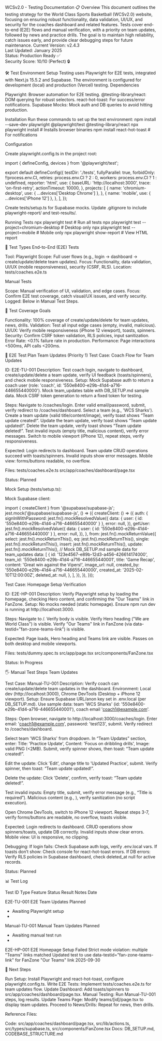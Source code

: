 WCSv2.0 - Testing Documentation
📋 Overview
This document outlines the testing strategy for the World Class Sports Basketball (WCSv2.0) website, focusing on ensuring robust functionality, data validation, UI/UX, and security for the coaches dashboard and related features. Tests cover end-to-end (E2E) flows and manual verification, with a priority on team updates, followed by news and practice drills. The goal is to maintain high reliability, catch issues early, and provide clear debugging steps for future maintenance.
Current Version: v2.4.3  
Last Updated: January 2025  
Status: Production Ready ✅  
Security Score: 10/10 (Perfect) 🔒

🛠️ Test Environment
Setup
Testing uses Playwright for E2E tests, integrated with Next.js 15.5.2 and Supabase. The environment is configured for development (local) and production (Vercel) testing.
Dependencies

Playwright: Browser automation for E2E testing.
@testing-library/react: DOM querying for robust selectors.
react-hot-toast: For success/error notifications.
Supabase Mocks: Mock auth and DB queries to avoid hitting production.

Installation
Run these commands to set up the test environment:
npm install --save-dev playwright @playwright/test @testing-library/react
npx playwright install # Installs browser binaries
npm install react-hot-toast # For notifications

Configuration

Create playwright.config.ts in the project root:

import { defineConfig, devices } from '@playwright/test';

export default defineConfig({
testDir: './tests',
fullyParallel: true,
forbidOnly: !!process.env.CI,
retries: process.env.CI ? 2 : 0,
workers: process.env.CI ? 1 : undefined,
reporter: 'html',
use: {
baseURL: 'http://localhost:3000',
trace: 'on-first-retry',
actionTimeout: 10000,
},
projects: [
{
name: 'chromium-desktop',
use: { ...devices['Desktop Chrome'] },
},
{
name: 'mobile',
use: { ...devices['iPhone 12'] },
},
],
});

Create tests/setup.ts for Supabase mocks.
Update .gitignore to include playwright-report/ and test-results/.

Running Tests
npx playwright test # Run all tests
npx playwright test --project=chromium-desktop # Desktop only
npx playwright test --project=mobile # Mobile only
npx playwright show-report # View HTML report

🧪 Test Types
End-to-End (E2E) Tests

Tool: Playwright
Scope: Full user flows (e.g., login → dashboard → create/update/delete team updates).
Focus: Functionality, data validation, UI/UX (mobile responsiveness), security (CSRF, RLS).
Location: tests/coaches.e2e.ts

Manual Tests

Scope: Manual verification of UI, validation, and edge cases.
Focus: Confirm E2E test coverage, catch visual/UX issues, and verify security.
Logged: Below in Manual Test Steps.

🎯 Test Coverage Goals

Functionality: 100% coverage of create/update/delete for team updates, news, drills.
Validation: Test all input edge cases (empty, invalid, malicious).
UI/UX: Verify mobile responsiveness (iPhone 12 viewport), toasts, spinners.
Security: Confirm CSRF token validation, RLS policies, input sanitization.
Error Rate: <0.1% failure rate in production.
Performance: Page interactions <500ms, API calls <200ms.

🧪 E2E Test Plan
Team Updates (Priority 1)
Test Case: Coach Flow for Team Updates

ID: E2E-TU-001
Description: Test coach login, navigate to dashboard, create/update/delete a team update, verify UI feedback (toasts/spinners), and check mobile responsiveness.
Setup:
Mock Supabase auth to return a coach user (role: 'coach', id: '550e8400-e29b-41d4-a716-446655440000').
Mock team_updates table with DB_SETUP.md sample data.
Mock CSRF token generation to return a fixed token for testing.

Steps:
Navigate to /coaches/login.
Enter valid email/password, submit, verify redirect to /coaches/dashboard.
Select a team (e.g., 'WCS Sharks').
Create a team update (valid title/content/image), verify toast shows “Team update created!”.
Update the team update, verify toast shows “Team update updated!”.
Delete the team update, verify toast shows “Team update deleted!”.
Test invalid inputs (empty title, malicious content), verify error messages.
Switch to mobile viewport (iPhone 12), repeat steps, verify responsiveness.

Expected:
Login redirects to dashboard.
Team update CRUD operations succeed with toasts/spinners.
Invalid inputs show error messages.
Mobile view: forms/buttons readable, no overflow.

Files:
tests/coaches.e2e.ts
src/app/coaches/dashboard/page.tsx

Status: Planned

Mock Setup (tests/setup.ts):

Mock Supabase client:

import { createClient } from '@supabase/supabase-js';
jest.mock('@supabase/supabase-js', () => ({
createClient: () => ({
auth: {
signInWithPassword: jest.fn().mockResolvedValue({
data: { user: { id: '550e8400-e29b-41d4-a716-446655440000' } },
error: null,
}),
getUser: jest.fn().mockResolvedValue({
data: { user: { id: '550e8400-e29b-41d4-a716-446655440000' } },
error: null,
}),
},
from: jest.fn().mockReturnValue({
select: jest.fn().mockReturnThis(),
eq: jest.fn().mockReturnThis(),
single: jest.fn().mockReturnThis(),
insert: jest.fn().mockReturnThis(),
update: jest.fn().mockReturnThis(),
// Mock DB_SETUP.md sample data for team_updates
data: [
{
id: '123e4567-e89b-12d3-a456-426614174000',
team_id: '550e8400-e29b-41d4-a716-446655440001',
title: 'Game Recap',
content: 'Great win against the Vipers!',
image_url: null,
created_by: '550e8400-e29b-41d4-a716-446655440000',
created_at: '2025-02-10T12:00:00Z',
deleted_at: null,
},
],
}),
}),
}));

Test Case: Homepage Setup Verification

ID: E2E-HP-001
Description: Verify Playwright setup by loading the homepage, checking Hero content, and confirming the "Our Teams" link in FanZone.
Setup:
No mocks needed (static homepage).
Ensure npm run dev is running at http://localhost:3000.

Steps:
Navigate to /.
Verify body is visible.
Verify Hero heading ("We are World Class") is visible.
Verify "Our Teams" link in FanZone (via data-testid="fan-zone-teams-link") is visible.

Expected:
Page loads, Hero heading and Teams link are visible.
Passes on both desktop and mobile viewports.

Files:
tests/dummy.spec.ts
src/app/page.tsx
src/components/FanZone.tsx

Status: In Progress

🖐️ Manual Test Steps
Team Updates

Test Case: Manual-TU-001
Description: Verify coach can create/update/delete team updates in the dashboard.
Environment: Local dev (http://localhost:3000), Chrome DevTools (Desktop + iPhone 12 viewport).
Setup:
Ensure Supabase URL/anon key set in .env.local (per DB_SETUP.md).
Use sample data: team 'WCS Sharks' (id: '550e8400-e29b-41d4-a716-446655440001'), coach email 'coach1@example.com'.

Steps:
Open browser, navigate to http://localhost:3000/coaches/login.
Enter email: 'coach1@example.com', password: 'test123', submit.
Verify redirect to /coaches/dashboard.

Select team 'WCS Sharks' from dropdown.
In “Team Updates” section, enter:
Title: 'Practice Update', Content: 'Focus on dribbling drills', Image: valid PNG (<2MB).
Submit, verify spinner shows, then toast: “Team update created!”.

Edit the update:
Click 'Edit', change title to 'Updated Practice', submit.
Verify spinner, then toast: “Team update updated!”.

Delete the update:
Click 'Delete', confirm, verify toast: “Team update deleted!”.

Test invalid inputs:
Empty title, submit, verify error message (e.g., “Title is required”).
Malicious content (e.g., <script>alert('xss')</script>), verify sanitization (no script execution).

Open Chrome DevTools, switch to iPhone 12 viewport.
Repeat steps 3-7, verify forms/buttons are readable, no overflow, toasts visible.

Expected:
Login redirects to dashboard.
CRUD operations show spinners/toasts, update DB correctly.
Invalid inputs show clear errors.
Mobile view: UI is responsive, no clipping.

Debugging:
If login fails: Check Supabase auth logs, verify .env.local vars.
If toasts don’t show: Check console for react-hot-toast errors.
If DB errors: Verify RLS policies in Supabase dashboard, check deleted_at null for active records.

Status: Planned

📊 Test Log

Test ID
Type
Feature
Status
Result
Notes
Date

E2E-TU-001
E2E
Team Updates
Planned

- Awaiting Playwright setup
-

Manual-TU-001
Manual
Team Updates
Planned

- Awaiting manual test run
-

E2E-HP-001
E2E
Homepage Setup
Failed
Strict mode violation: multiple "Teams" links matched
Updated test to use data-testid="fan-zone-teams-link" for FanZone "Our Teams" link
2025-09-30

🚀 Next Steps

Run Setup: Install Playwright and react-hot-toast, configure playwright.config.ts.
Write E2E Tests: Implement tests/coaches.e2e.ts for team updates flow.
Update Dashboard: Add toasts/spinners to src/app/coaches/dashboard/page.tsx.
Manual Testing: Run Manual-TU-001 steps, log results.
Update Teams Page: Modify teams/[id]/page.tsx to display team updates.
Proceed to News/Drills: Repeat for news, then drills.

Reference Files:

Code: src/app/coaches/dashboard/page.tsx, src/lib/actions.ts, src/types/supabase.ts, src/components/FanZone.tsx
Docs: DB_SETUP.md, CODEBASE_STRUCTURE.md

